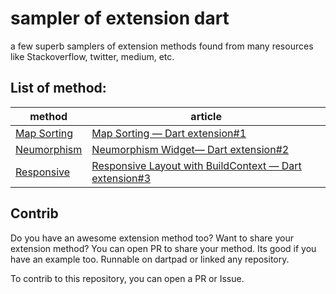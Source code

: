 # sampler of extension dart

a few superb samplers of extension methods found from many resources like Stackoverflow, twitter, medium, etc. 

## List of method:
| method | article |
|--------|---------|
|[Map Sorting][1] |[Map Sorting — Dart extension#1][2]|
|[Neumorphism][3]|[Neumorphism Widget— Dart extension#2][4]|
|[Responsive][5]|[Responsive Layout with BuildContext — Dart extension#3][6]|



## Contrib

Do you have an awesome extension method too?
Want to share your extension method?
You can open PR to share your method. Its good if you have an example too.
Runnable on dartpad or linked any repository.

To contrib to this repository, you can open a PR or Issue.

[1]: https://github.com/pmatatias/sampler-of-extension-Dart/tree/main/1_Map_Sorting
[2]: https://medium.com/@pmatatias/map-sorting-dart-extension-1-e98747ad9635
[3]: https://github.com/pmatatias/sampler-of-extension-Dart/tree/main/2_Neumorphism_widget
[4]: https://medium.com/easyread/neumorphismwidget-dart-extension-2-3259e650e177
[5]: https://github.com/pmatatias/sampler-of-extension-Dart/tree/main/3_Responsive_with_context
[6]: https://medium.com/@pmatatias/responsive-layout-with-buildcontext-dart-extension-3-145e438fb652
